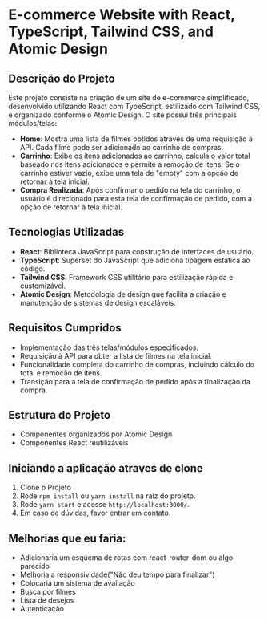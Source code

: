 # E-commerce Website with React, TypeScript, Tailwind CSS, and Atomic Design

## Descrição do Projeto

Este projeto consiste na criação de um site de e-commerce simplificado, desenvolvido utilizando React com TypeScript, estilizado com Tailwind CSS, e organizado conforme o Atomic Design. O site possui três principais módulos/telas:

- **Home**: Mostra uma lista de filmes obtidos através de uma requisição à API. Cada filme pode ser adicionado ao carrinho de compras.
- **Carrinho**: Exibe os itens adicionados ao carrinho, calcula o valor total baseado nos itens adicionados e permite a remoção de itens. Se o carrinho estiver vazio, exibe uma tela de "empty" com a opção de retornar à tela inicial.
- **Compra Realizada**: Após confirmar o pedido na tela do carrinho, o usuário é direcionado para esta tela de confirmação de pedido, com a opção de retornar à tela inicial.

## Tecnologias Utilizadas

- **React**: Biblioteca JavaScript para construção de interfaces de usuário.
- **TypeScript**: Superset do JavaScript que adiciona tipagem estática ao código.
- **Tailwind CSS**: Framework CSS utilitário para estilização rápida e customizável.
- **Atomic Design**: Metodologia de design que facilita a criação e manutenção de sistemas de design escaláveis.

## Requisitos Cumpridos

- Implementação das três telas/módulos especificados.
- Requisição à API para obter a lista de filmes na tela inicial.
- Funcionalidade completa do carrinho de compras, incluindo cálculo do total e remoção de itens.
- Transição para a tela de confirmação de pedido após a finalização da compra.

## Estrutura do Projeto

- Componentes organizados por Atomic Design
- Componentes React reutilizáveis

## Iniciando a aplicação atraves de clone

1. Clone o Projeto
2. Rode `npm install` ou `yarn install` na raiz do projeto.<br />
3. Rode `yarn start` e acesse `http://localhost:3000/`.<br />
4. Em caso de dúvidas, favor entrar em contato.

## Melhorias que eu faria:

- Adicionaria um esquema de rotas com react-router-dom ou algo parecido
- Melhoria a responsividade("Não deu tempo para finalizar")
- Colocaria um sistema de avaliação
- Busca por filmes
- Lista de desejos
- Autenticação
